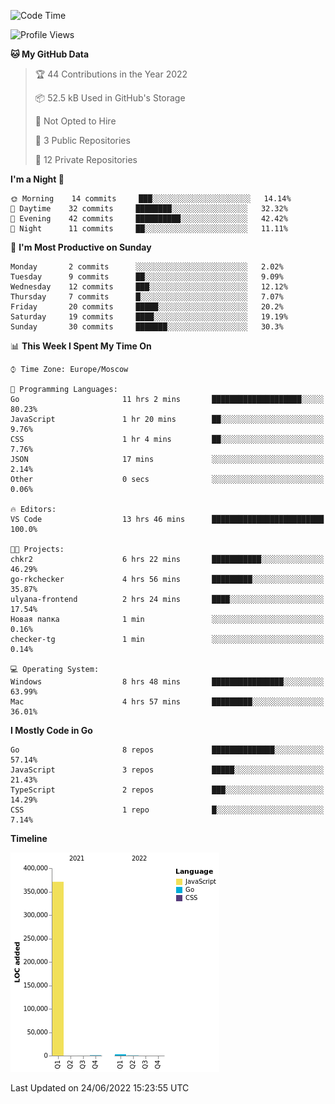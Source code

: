 <!--START_SECTION:waka-->
![Code Time](http://img.shields.io/badge/Code%20Time-354%20hrs%2022%20mins-blue)

![Profile Views](http://img.shields.io/badge/Profile%20Views-0-blue)

**🐱 My GitHub Data** 

> 🏆 44 Contributions in the Year 2022
 > 
> 📦 52.5 kB Used in GitHub's Storage 
 > 
> 🚫 Not Opted to Hire
 > 
> 📜 3 Public Repositories 
 > 
> 🔑 12 Private Repositories  
 > 
**I'm a Night 🦉** 

```text
🌞 Morning    14 commits     ███░░░░░░░░░░░░░░░░░░░░░░   14.14% 
🌆 Daytime    32 commits     ████████░░░░░░░░░░░░░░░░░   32.32% 
🌃 Evening    42 commits     ██████████░░░░░░░░░░░░░░░   42.42% 
🌙 Night      11 commits     ██░░░░░░░░░░░░░░░░░░░░░░░   11.11%

```
📅 **I'm Most Productive on Sunday** 

```text
Monday       2 commits      ░░░░░░░░░░░░░░░░░░░░░░░░░   2.02% 
Tuesday      9 commits      ██░░░░░░░░░░░░░░░░░░░░░░░   9.09% 
Wednesday    12 commits     ███░░░░░░░░░░░░░░░░░░░░░░   12.12% 
Thursday     7 commits      █░░░░░░░░░░░░░░░░░░░░░░░░   7.07% 
Friday       20 commits     █████░░░░░░░░░░░░░░░░░░░░   20.2% 
Saturday     19 commits     ████░░░░░░░░░░░░░░░░░░░░░   19.19% 
Sunday       30 commits     ███████░░░░░░░░░░░░░░░░░░   30.3%

```


📊 **This Week I Spent My Time On** 

```text
⌚︎ Time Zone: Europe/Moscow

💬 Programming Languages: 
Go                       11 hrs 2 mins       ████████████████████░░░░░   80.23% 
JavaScript               1 hr 20 mins        ██░░░░░░░░░░░░░░░░░░░░░░░   9.76% 
CSS                      1 hr 4 mins         ██░░░░░░░░░░░░░░░░░░░░░░░   7.76% 
JSON                     17 mins             ░░░░░░░░░░░░░░░░░░░░░░░░░   2.14% 
Other                    0 secs              ░░░░░░░░░░░░░░░░░░░░░░░░░   0.06%

🔥 Editors: 
VS Code                  13 hrs 46 mins      █████████████████████████   100.0%

🐱‍💻 Projects: 
chkr2                    6 hrs 22 mins       ███████████░░░░░░░░░░░░░░   46.29% 
go-rkchecker             4 hrs 56 mins       █████████░░░░░░░░░░░░░░░░   35.87% 
ulyana-frontend          2 hrs 24 mins       ████░░░░░░░░░░░░░░░░░░░░░   17.54% 
Новая папка              1 min               ░░░░░░░░░░░░░░░░░░░░░░░░░   0.16% 
checker-tg               1 min               ░░░░░░░░░░░░░░░░░░░░░░░░░   0.14%

💻 Operating System: 
Windows                  8 hrs 48 mins       ████████████████░░░░░░░░░   63.99% 
Mac                      4 hrs 57 mins       █████████░░░░░░░░░░░░░░░░   36.01%

```

**I Mostly Code in Go** 

```text
Go                       8 repos             ██████████████░░░░░░░░░░░   57.14% 
JavaScript               3 repos             █████░░░░░░░░░░░░░░░░░░░░   21.43% 
TypeScript               2 repos             ███░░░░░░░░░░░░░░░░░░░░░░   14.29% 
CSS                      1 repo              █░░░░░░░░░░░░░░░░░░░░░░░░   7.14%

```


**Timeline**

![Chart not found](https://raw.githubusercontent.com/jeezft/jeezft/main/charts/bar_graph.png) 


 Last Updated on 24/06/2022 15:23:55 UTC
<!--END_SECTION:waka-->
